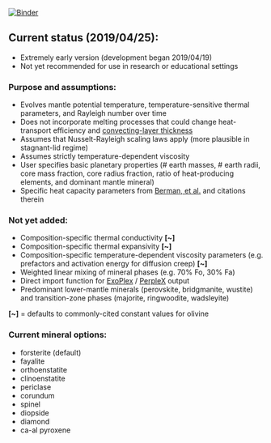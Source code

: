 [![Binder](https://mybinder.org/badge_logo.svg)](https://mybinder.org/v2/gh/camerianm/ExoEvo/master?urlpath=https%3A%2F%2Fgithub.com%2Fcamerianm%2FExoEvo%2Fblob%2Fmaster%2FExoEvo.ipynb)

## Current status (2019/04/25):
* Extremely early version (development began 2019/04/19)
* Not yet recommended for use in research or educational settings

### Purpose and assumptions:
* Evolves mantle potential temperature, temperature-sensitive thermal parameters, and Rayleigh number over time
* Does not incorporate melting processes that could change heat-transport efficiency and [convecting-layer thickness](https://doi.org/10.1089/ast.2017.1695)
* Assumes that Nusselt-Rayleigh scaling laws apply (more plausible in stagnant-lid regime)
* Assumes strictly temperature-dependent viscosity
* User specifies basic planetary properties (# earth masses, # earth radii, core mass fraction, core radius fraction, ratio of heat-producing elements, and dominant mantle mineral)
* Specific heat capacity parameters from [Berman, et al.](https://doi.org/10.4095/223425) and citations therein

### Not yet added:
   * Composition-specific thermal conductivity **[~]**
   * Composition-specific thermal expansivity **[~]**
   * Composition-specific temperature-dependent viscosity parameters (e.g. prefactors and activation energy for diffusion creep) **[~]**
   * Weighted linear mixing of mineral phases (e.g. 70% Fo, 30% Fa)
   * Direct import function for [ExoPlex](https://github.com/CaymanUnterborn/ExoPlex) / [PerpleX](http://www.perplex.ethz.ch/) output
   * Predominant lower-mantle minerals (perovskite, bridgmanite, wustite) and transition-zone phases (majorite, ringwoodite, wadsleyite)

**[~]** = defaults to commonly-cited constant values for olivine


### Current mineral options:
* forsterite (default)
* fayalite
* orthoenstatite
* clinoenstatite
* periclase
* corundum
* spinel
* diopside
* diamond
* ca-al pyroxene